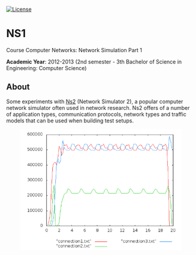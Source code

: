 [![License][s1]][li]

[s1]: https://img.shields.io/badge/licence-GPL%203.0-blue.svg
[li]: https://raw.githubusercontent.com/matt77hias/NS1/master/LICENSE.txt

# NS1
Course Computer Networks: Network Simulation Part 1

**Academic Year**: 2012-2013 (2nd semester - 3th Bachelor of Science in Engineering: Computer Science)

## About
Some experiments with [Ns2](http://www.isi.edu/nsnam/ns/) (Network Simulator 2), a popular computer network simulator often used in network research. Ns2 offers of a number of application types, communication protocols, network types and traffic models that can be used when building test setups.

<p align="center"><img src="Excercise%202/DropTail_Vegas/throughput_Vegas.png" width="431"></p>
